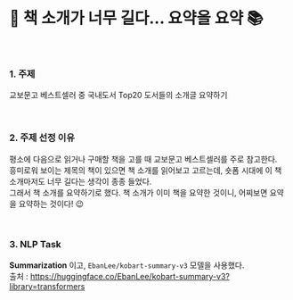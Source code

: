 # 📖 책 소개가 너무 길다... 요약을 요약 📚

<br>

### 1. 주제
교보문고 베스트셀러 중 국내도서 Top20 도서들의 소개글 요약하기

<br>

### 2. 주제 선정 이유
평소에 다음으로 읽거나 구매할 책을 고를 때 교보문고 베스트셀러를 주로 참고한다. <br>
흥미로워 보이는 제목의 책이 있으면 책 소개를 읽어보고 고르는데, 숏폼 시대에 이 책 소개마저도 너무 길다는 생각이 종종 들었다. <br>
그래서 책 소개를 요약하기로 했다. 책 소개가 이미 책을 요약한 것이니, 어찌보면 요약을 요약하는 것이다! 😉

<br>

### 3. NLP Task
**Summarization** 이고, `EbanLee/kobart-summary-v3` 모델을 사용했다. <br>
출처 : https://huggingface.co/EbanLee/kobart-summary-v3?library=transformers

<br>


